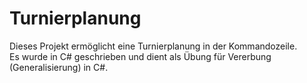 # Turnierplanung

Dieses Projekt ermöglicht eine Turnierplanung in der Kommandozeile.   
Es wurde in C# geschrieben und dient als Übung für Vererbung (Generalisierung) in C#.   
